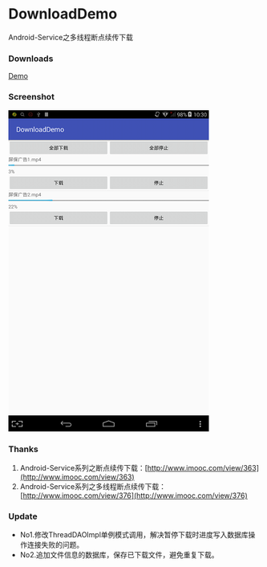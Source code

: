 # DownloadDemo
Android-Service之多线程断点续传下载
### Downloads
[Demo](https://github.com/Ericlsd/DownloadDemo/raw/master/art/app-debug.apk)
### Screenshot
![](https://github.com/Ericlsd/DownloadDemo/raw/master/art/Screenshot_2016-07-26-10-30-06.png "界面截图") 
### Thanks
1. Android-Service系列之断点续传下载：[http://www.imooc.com/view/363](http://www.imooc.com/view/363)
1. Android-Service系列之多线程断点续传下载：[http://www.imooc.com/view/376](http://www.imooc.com/view/376)

### Update
- No1.修改ThreadDAOImpl单例模式调用，解决暂停下载时进度写入数据库操作连接失败的问题。
- No2.追加文件信息的数据库，保存已下载文件，避免重复下载。
